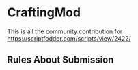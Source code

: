 # CraftingMod
This is all the community contribution for https://scriptfodder.com/scripts/view/2422/


## Rules About Submission

